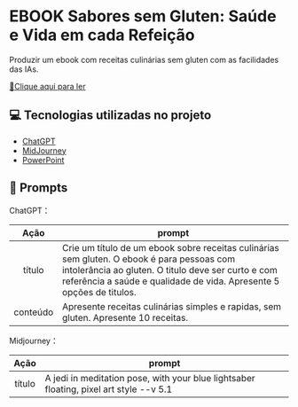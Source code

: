 # EBOOK Sabores sem Gluten: Saúde e Vida em cada Refeição

Produzir um ebook com receitas culinárias sem gluten com as facilidades das IAs.

<a href="https://github.com/felipeAguiarCode/prompts-recipe-to-create-a-ebook/blob/main/output/ebook%20-%20css%20jedi%20output.pdf" title="View PDF now"> 📕Clique aqui para ler</a>

## 💻 Tecnologias utilizadas no projeto

- [ChatGPT](https://chat.openai.com/) 
- [MidJourney](https://www.midjourney.com/app/)
- [PowerPoint](https://www.microsoft.com/en/microsoft-365/powerpoint)

## 🧠 Prompts


ChatGPT：

|   Ação   | prompt                                                                                                                                                                                                                                                                         |
| :------: | ------------------------------------------------------------------------------------------------------------------------------------------------------------------------------------------------------------------------------------------------------------------------------ |
|  título  | Crie um título de um ebook sobre receitas culinárias sem gluten. O ebook é para pessoas com intolerância ao gluten. O titulo deve ser curto e com referência a saúde e qualidade de vida. Apresente 5 opções de titulos.                                                      |
| conteúdo | Apresente receitas culinárias simples e rapidas, sem gluten. Apresente 10 receitas. |


Midjourney：

|  Ação  | prompt                                                                                 |
| :----: | -------------------------------------------------------------------------------------- |
| título | A jedi in meditation pose, with your blue lightsaber floating, pixel art style --v 5.1 |


